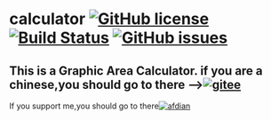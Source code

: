 # calculator   [![GitHub license](https://img.shields.io/github/license/SuperSystemStudio/calculator.svg)](https://github.com/SuperSystemStudio/calculator/blob/master/LICENSE)   [![Build Status](https://travis-ci.com/SuperSystemStudio/calculator.svg?branch=master)](https://travis-ci.com/SuperSystemStudio/calculator)   [![GitHub issues](https://img.shields.io/github/issues/SuperSystemStudio/calculator.svg)](https://github.com/SuperSystemStudio/calculator/issues)
This is a Graphic Area Calculator.
if you are a chinese,you should go to there -->[![gitee](https://img.shields.io/badge/gitee-Chinese-blue.svg)](https://gitee.com/SuperSystemStudio/area_calculator)
---
If you support me,you should go to there[![afdian](https://img.shields.io/badge/sponsor-afdian-blue.svg)](https://afdian.net/@SuperSystemStudio)
